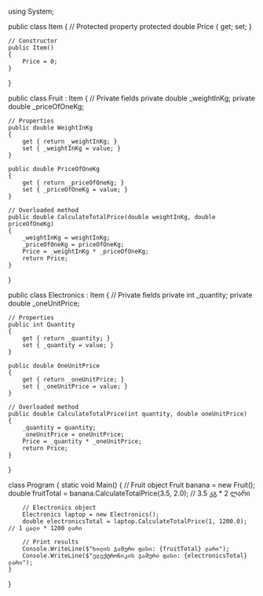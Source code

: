 using System;

public class Item
{
    // Protected property
    protected double Price { get; set; }

    // Constructor
    public Item()
    {
        Price = 0;
    }
}

public class Fruit : Item
{
    // Private fields
    private double _weightInKg;
    private double _priceOfOneKg;

    // Properties
    public double WeightInKg
    {
        get { return _weightInKg; }
        set { _weightInKg = value; }
    }

    public double PriceOfOneKg
    {
        get { return _priceOfOneKg; }
        set { _priceOfOneKg = value; }
    }

    // Overloaded method
    public double CalculateTotalPrice(double weightInKg, double priceOfOneKg)
    {
        _weightInKg = weightInKg;
        _priceOfOneKg = priceOfOneKg;
        Price = _weightInKg * _priceOfOneKg;
        return Price;
    }
}

public class Electronics : Item
{
    // Private fields
    private int _quantity;
    private double _oneUnitPrice;

    // Properties
    public int Quantity
    {
        get { return _quantity; }
        set { _quantity = value; }
    }

    public double OneUnitPrice
    {
        get { return _oneUnitPrice; }
        set { _oneUnitPrice = value; }
    }

    // Overloaded method
    public double CalculateTotalPrice(int quantity, double oneUnitPrice)
    {
        _quantity = quantity;
        _oneUnitPrice = oneUnitPrice;
        Price = _quantity * _oneUnitPrice;
        return Price;
    }
}

class Program
{
    static void Main()
    {
        // Fruit object
        Fruit banana = new Fruit();
        double fruitTotal = banana.CalculateTotalPrice(3.5, 2.0); // 3.5 კგ * 2 ლარი

        // Electronics object
        Electronics laptop = new Electronics();
        double electronicsTotal = laptop.CalculateTotalPrice(1, 1200.0); // 1 ცალი * 1200 ლარი

        // Print results
        Console.WriteLine($"ხილის ჯამური ფასი: {fruitTotal} ლარი");
        Console.WriteLine($"ელექტრონიკის ჯამური ფასი: {electronicsTotal} ლარი");
    }
}
